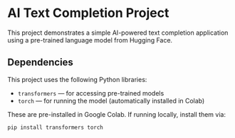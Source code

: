 # AI Text Completion Project

This project demonstrates a simple AI-powered text completion application using a pre-trained language model from Hugging Face.

## Dependencies

This project uses the following Python libraries:
- `transformers` — for accessing pre-trained models
- `torch` — for running the model (automatically installed in Colab)

These are pre-installed in Google Colab. If running locally, install them via:

```bash
pip install transformers torch
